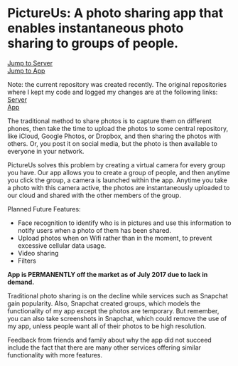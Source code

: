 
# PictureUs: A photo sharing app that enables instantaneous photo sharing to groups of people.

[Jump to Server](server) <br/>
[Jump to App](androidApp/app/src/main/java/com/example/shivamagrawal/photoshareapp)

Note: the current repository was created recently. The original repositories where I kept my code and logged my changes are at the following links: <br/>
[Server](https://github.com/ShivamHacks/PhotoShareServer) <br/>
[App](https://github.com/ShivamHacks/PhotoShareApp)

The traditional method to share photos is to capture them on different phones, then take the time to upload the photos to some central repository, like iCloud, Google Photos, or Dropbox, and then sharing the photos with others. Or, you post it on social media, but the photo is then available to everyone in your network.

PictureUs solves this problem by creating a virtual camera for every group you have. Our app allows you to create a group of people, and then anytime you click the group, a camera is launched within the app. Anytime you take a photo with this camera active, the photos are instantaneously uploaded to our cloud and shared with the other members of the group.

Planned Future Features:
* Face recognition to identify who is in pictures and use this information to notify users when a photo of them has been shared.
* Upload photos when on Wifi rather than in the moment, to prevent excessive cellular data usage.
* Video sharing
* Filters

**App is PERMANENTLY off the market as of July 2017 due to lack in demand.**

Traditional photo sharing is on the decline while services such as Snapchat gain popularity. Also, Snapchat created groups, which models the functionality of my app except the photos are temporary. But remember, you can also take screenshots in Snapchat, which could remove the use of my app, unless people want all of their photos to be high resolution.

Feedback from friends and family about why the app did not succeed include the fact that there are many other services offering similar functionality with more features.

